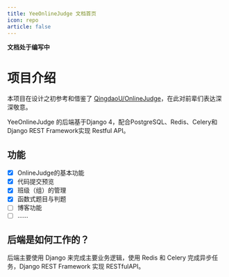```yaml
---
title: YeeOnlineJudge 文档首页
icon: repo
article: false
---
```


**文档处于编写中**

# 项目介绍

本项目在设计之初参考和借鉴了 [QingdaoU/OnlineJudge](https://github.com/QingdaoU/OnlineJudge)，在此对前辈们表达深深敬意。

YeeOnlineJudge 的后端基于Django 4，配合PostgreSQL、Redis、Celery和Django REST Framework实现 Restful API。

## 功能

- [x] OnlineJudge的基本功能
- [x] 代码提交预览
- [x] 班级（组）的管理
- [x] 函数式题目与判题
- [ ] 博客功能
- [ ] ……

## 后端是如何工作的？

后端主要使用 Django 来完成主要业务逻辑，使用 Redis 和 Celery 完成异步任务，Django REST Framework 实现 RESTfulAPI。
